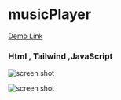 # musicPlayer
[Demo Link](https://alinikfarjam79.github.io/musicPlayer/)


### Html , Tailwind ,JavaScript

![screen shot](https://github.com/user-attachments/assets/03b1333f-5985-4894-8c2d-5e9501c6b0e5)

![screen shot](https://github.com/user-attachments/assets/4e48143d-51af-43a1-b054-c414fa6b0dea)


